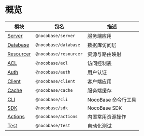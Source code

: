 # 概览

| 模块                              | 包名                  | 描述                |
| --------------------------------- | --------------------- | ------------------- |
| [Server](/api/server/application) | `@nocobase/server`    | 服务端应用          |
| [Database](/api/database)         | `@nocobase/database`  | 数据库访问层        |
| [Resourcer](/api/resourcer)       | `@nocobase/resourcer` | 资源与路由映射      |
| [ACL](/api/acl)                   | `@nocobase/acl`       | 访问控制表          |
| [Auth](/api/auth/auth-manager)    | `@nocobase/auth`      | 用户认证            |
| [Client](/api/client/application) | `@nocobase/client`    | 客户端应用          |
| [Cache](/api/cache/cache-manager) | `@nocobase/cache`     | 服务端缓存          |
| [CLI](/api/cli)                   | `@nocobase/cli`       | NocoBase 命令行工具 |
| [SDK](/api/sdk)                   | `@nocobase/sdk`       | NocoBase SDK        |
| [Actions](/api/actions)           | `@nocobase/actions`   | 内置常用资源操作    |
| [Test](/api/test)                 | `@nocobase/test`      | 自动化测试          |
